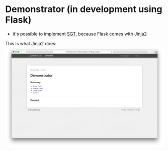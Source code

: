 # Demonstrator (in development using Flask)

- it's possible to implement [SGT](https://github.com/DARIAH-DE/StyleGuideTemplate), because Flask comes with Jinja2


This is what Jinja2 does:
![screenshot](https://raw.githubusercontent.com/thvitt/cophi-toolbox/master/demonstrator/Jinja2/demonstrator.png)
